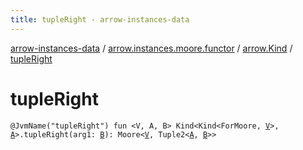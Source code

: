 ```yaml
---
title: tupleRight - arrow-instances-data
---
```


[arrow-instances-data](../../index.html) / [arrow.instances.moore.functor](../index.html) / [arrow.Kind](index.html) / [tupleRight](./tuple-right.html)

# tupleRight

`@JvmName("tupleRight") fun <V, A, B> Kind<Kind<ForMoore, `[`V`](tuple-right.html#V)`>, `[`A`](tuple-right.html#A)`>.tupleRight(arg1: `[`B`](tuple-right.html#B)`): Moore<`[`V`](tuple-right.html#V)`, Tuple2<`[`A`](tuple-right.html#A)`, `[`B`](tuple-right.html#B)`>>`